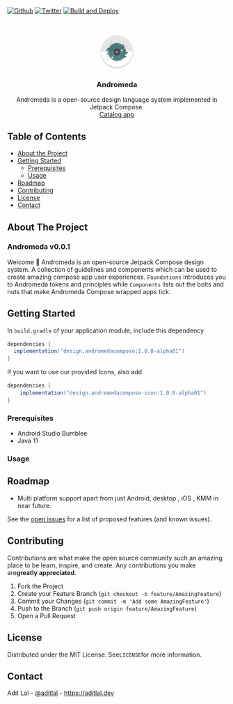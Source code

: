 [![Github](https://img.shields.io/github/followers/aldefy?label=Follow&style=social)](https://github.com/aldefy)
[![Twitter](https://img.shields.io/twitter/follow/aditlal?label=Follow&style=social)](https://twitter.com/aditlal)
[![Build and Deploy](https://github.com/aldefy/Andromeda/actions/workflows/build_deploy.yml/badge.svg)](https://github.com/aldefy/Andromeda/actions/workflows/build_deploy.yml)
<!-- PROJECT LOGO -->
<br />
<p align="center">
  <a href="https://github.com/aldefy/Andromeda">
    <img src="images/logo.png" alt="Logo" width="80" height="80">
  </a>
  <h3 align="center">Andromeda</h3>

  <p align="center">
    Andromeda is a open-source design language system implemented in Jetpack Compose.
    <br />
    <a href="/releases/">Catalog app</a>
  </p>
</p>

<!-- TABLE OF CONTENTS -->
## Table of Contents

* [About the Project](#about-the-project)
* [Getting Started](#getting-started)
  * [Prerequisites](#prerequisites)
  * [Usage](#usage)
* [Roadmap](#roadmap)
* [Contributing](#contributing)
* [License](#license)
* [Contact](#contact)

<!-- ABOUT THE PROJECT -->
## About The Project

### Andromeda v0.0.1
Welcome 👋 Andromeda is an open-source Jetpack Compose design system. A collection of guidelines and components which can be used to create amazing compose app user experiences. `Foundations` introduces you to Andromeda tokens and principles while `Components` lists out the bolts and nuts that make Andromeda Compose wrapped apps tick.

<!-- GETTING STARTED -->
## Getting Started

In `build.gradle` of your application module, include this dependency

```gradle
dependencies {
  implementation("design.andromedacompose:1.0.0-alpha01")
}
```

If you want to use our provided Icons, also add

```gradle
dependencies {
    implementation("design.andromedacompose-icon:1.0.0-alpha01")
}
```

### Prerequisites
- Android Studio Bumblee
- Java 11

### Usage

<!-- ROADMAP -->
## Roadmap
- Multi platform support apart from just Android, desktop , iOS , KMM in near future.

See the [open issues](/Issues.md) for a list of proposed features (and known issues).

<!-- CONTRIBUTING -->
## Contributing

Contributions are what make the open source community such an amazing place to be learn, inspire, and create. Any contributions you make are**greatly appreciated**.


1. Fork the Project
2. Create your Feature Branch (`git checkout -b feature/AmazingFeature`)
3. Commit your Changes (`git commit -m 'Add some AmazingFeature'`)
4. Push to the Branch (`git push origin feature/AmazingFeature`)
5. Open a Pull Request

<!-- LICENSE -->
## License

Distributed under the MIT License. See`LICENSE`for more information.

<!-- CONTACT -->
## Contact

Adit Lal - [@aditlal](https://twitter.com/aditlal) - https://aditlal.dev

<!-- MARKDOWN LINKS & IMAGES -->
<!-- https://www.markdownguide.org/basic-syntax/#reference-style-links -->
[contributors-shield]: https://img.shields.io/github/contributors/confluxtoo/loanbook-app.svg?style=flat-square
[contributors-url]: https://github.com/aldefy/Andromeda/graphs/contributors
[forks-shield]: https://img.shields.io/github/forks/confluxtoo/loanbook-app.svg?style=flat-square
[forks-url]: https://github.com/aldefy/Andromeda/network/members
[stars-shield]: https://img.shields.io/github/stars/confluxtoo/loanbook-app.svg?style=flat-square
[stars-url]: https://github.com/aldefy/Andromeda/stargazers
[issues-shield]: https://img.shields.io/github/issues/confluxtoo/loanbook-app.svg?style=flat-square
[issues-url]: https://github.com/aldefy/Andromeda/issues
[license-shield]: https://img.shields.io/github/license/confluxtoo/loanbook-app.svg?style=flat-square
[license-url]: https://github.com/aldefy/Andromeda/blob/master/LICENSE.txt
[linkedin-shield]: https://img.shields.io/badge/-LinkedIn-black.svg?style=flat-square&logo=linkedin&colorB=555
[linkedin-url]: https://linkedin.com/in/aditlal
